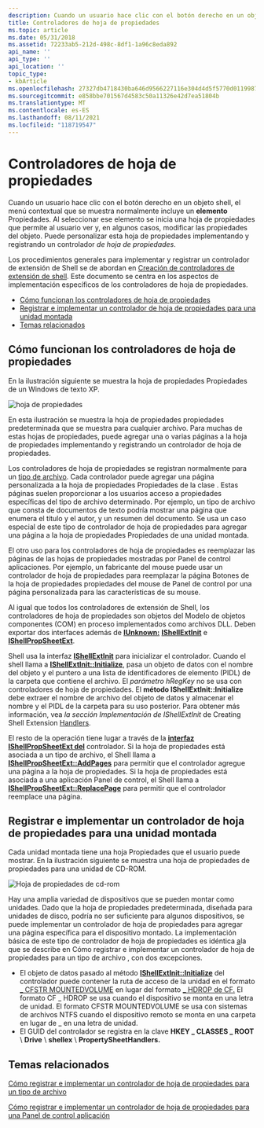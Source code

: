 ```yaml
---
description: Cuando un usuario hace clic con el botón derecho en un objeto shell, el menú contextual que se muestra normalmente incluye un elemento Propiedades.
title: Controladores de hoja de propiedades
ms.topic: article
ms.date: 05/31/2018
ms.assetid: 72233ab5-212d-498c-8df1-1a96c8eda892
api_name: ''
api_type: ''
api_location: ''
topic_type:
- kbArticle
ms.openlocfilehash: 27327db4718430ba646d9566227116e304d4d5f5770d0119987b32e0cd2adce0
ms.sourcegitcommit: e858bbe701567d4583c50a11326e42d7ea51804b
ms.translationtype: MT
ms.contentlocale: es-ES
ms.lasthandoff: 08/11/2021
ms.locfileid: "118719547"
---
```

# <a name="property-sheet-handlers"></a>Controladores de hoja de propiedades

Cuando un usuario hace clic con el botón derecho en un objeto shell, el menú contextual que se muestra normalmente incluye un **elemento** Propiedades. Al seleccionar ese elemento se inicia una hoja de propiedades que permite al usuario ver y, en algunos casos, modificar las propiedades del objeto. Puede personalizar esta hoja de propiedades implementando y registrando un controlador *de hoja de propiedades*.

Los procedimientos generales para implementar y registrar un controlador de extensión de Shell se de abordan en [Creación de controladores de extensión de shell](handlers.md). Este documento se centra en los aspectos de implementación específicos de los controladores de hoja de propiedades.

-   [Cómo funcionan los controladores de hoja de propiedades](#how-property-sheet-handlers-work)
-   [Registrar e implementar un controlador de hoja de propiedades para una unidad montada](#registering-and-implementing-a-property-sheet-handler-for-a-mounted-drive)
-   [Temas relacionados](#related-topics)

## <a name="how-property-sheet-handlers-work"></a>Cómo funcionan los controladores de hoja de propiedades

En la ilustración siguiente se muestra la hoja de propiedades Propiedades de un Windows de texto XP.

![hoja de propiedades](images/propsheethandler1.jpg)

En esta ilustración se muestra la hoja de propiedades propiedades predeterminada que se muestra para cualquier archivo. Para muchas de estas hojas de propiedades, puede agregar una o varias páginas a la hoja de propiedades implementando y registrando un controlador de hoja de propiedades.

Los controladores de hoja de propiedades se registran normalmente para un [tipo de archivo](fa-file-types.md). Cada controlador puede agregar una página personalizada a la hoja de propiedades Propiedades de la clase . Estas páginas suelen proporcionar a los usuarios acceso a propiedades específicas del tipo de archivo determinado. Por ejemplo, un tipo de archivo que consta de documentos de texto podría mostrar una página que enumera el título y el autor, y un resumen del documento. Se usa un caso especial de este tipo de controlador de hoja de propiedades para agregar una página a la hoja de propiedades Propiedades de una unidad montada.

El otro uso para los controladores de hoja de propiedades es reemplazar las páginas de las hojas de propiedades mostradas por Panel de control aplicaciones. Por ejemplo, un fabricante del mouse puede usar  un controlador de hoja de  propiedades para reemplazar la página Botones de la hoja de propiedades propiedades del mouse de Panel de control por una página personalizada para las características de su mouse.

Al igual que todos los controladores de extensión de Shell, los controladores de hoja de propiedades son objetos del Modelo de objetos componentes (COM) en proceso implementados como archivos DLL. Deben exportar dos interfaces además de [**IUnknown:**](/windows/win32/api/unknwn/nn-unknwn-iunknown) [**IShellExtInit**](/windows/win32/api/shobjidl_core/nn-shobjidl_core-ishellextinit) e [**IShellPropSheetExt**](/windows/desktop/api/shobjidl_core/nn-shobjidl_core-ishellpropsheetext).

Shell usa la interfaz [**IShellExtInit**](/windows/win32/api/shobjidl_core/nn-shobjidl_core-ishellextinit) para inicializar el controlador. Cuando el shell llama a [**IShellExtInit::Initialize**](/windows/desktop/api/shobjidl_core/nf-shobjidl_core-ishellextinit-initialize), pasa un objeto de datos con el nombre del objeto y el puntero a una lista de identificadores de elemento (PIDL) de la carpeta que contiene el archivo. El *parámetro hRegKey* no se usa con controladores de hoja de propiedades. El **método IShellExtInit::Initialize** debe extraer el nombre de archivo del objeto de datos y almacenar el nombre y el PIDL de la carpeta para su uso posterior. Para obtener más información, vea *la sección Implementación de IShellExtInit* de Creating Shell Extension [Handlers](handlers.md).

El resto de la operación tiene lugar a través de la [**interfaz IShellPropSheetExt del**](/windows/desktop/api/shobjidl_core/nn-shobjidl_core-ishellpropsheetext) controlador. Si la hoja de propiedades está asociada a un tipo de archivo, el Shell llama a [**IShellPropSheetExt::AddPages**](/windows/desktop/api/shobjidl_core/nf-shobjidl_core-ishellpropsheetext-addpages) para permitir que el controlador agregue una página a la hoja de propiedades. Si la hoja de propiedades está asociada a una aplicación Panel de control, el Shell llama a [**IShellPropSheetExt::ReplacePage**](/windows/desktop/api/shobjidl_core/nf-shobjidl_core-ishellpropsheetext-replacepage) para permitir que el controlador reemplace una página.

## <a name="registering-and-implementing-a-property-sheet-handler-for-a-mounted-drive"></a>Registrar e implementar un controlador de hoja de propiedades para una unidad montada

Cada unidad montada tiene una hoja Propiedades que el usuario puede mostrar. En la ilustración siguiente se muestra una hoja de propiedades de propiedades para una unidad de CD-ROM.

![Hoja de propiedades de cd-rom](images/propsheethandler2.jpg)

Hay una amplia variedad de dispositivos que se pueden montar como unidades. Dado que la hoja de propiedades predeterminada, diseñada para unidades de disco, podría no ser suficiente para algunos dispositivos, se puede implementar un controlador de hoja de propiedades para agregar una página específica para el dispositivo montado. La implementación básica de este tipo de controlador de hoja de propiedades es idéntica [a](how-to-register-and-implement-a-property-sheet-handler-for-a-file-type.md)la que se describe en Cómo registrar e implementar un controlador de hoja de propiedades para un tipo de archivo , con dos excepciones.

-   El objeto de datos pasado al método [**IShellExtInit::Initialize**](/windows/desktop/api/shobjidl_core/nf-shobjidl_core-ishellextinit-initialize) del controlador puede contener la ruta de acceso de la unidad en el formato [ \_ CFSTR MOUNTEDVOLUME](clipboard.md) en lugar del formato [ \_ HDROP de CF.](clipboard.md) El formato CF \_ HDROP se usa cuando el dispositivo se monta en una letra de unidad. El formato CFSTR MOUNTEDVOLUME se usa con sistemas de archivos NTFS cuando el dispositivo remoto se monta en una carpeta en lugar de \_ en una letra de unidad.
-   El GUID del controlador se registra en la clave **HKEY \_ CLASSES \_ ROOT** \\ **Drive** \\ **shellex** \\ **PropertySheetHandlers.**

## <a name="related-topics"></a>Temas relacionados

<dl> <dt>

[Cómo registrar e implementar un controlador de hoja de propiedades para un tipo de archivo](how-to-register-and-implement-a-property-sheet-handler-for-a-file-type.md)
</dt> <dt>

[Cómo registrar e implementar un controlador de hoja de propiedades para una Panel de control aplicación](how-to-register-and-implement-a-property-sheet-handler-for-a-control-panel-application.md)
</dt> </dl>

 

 
